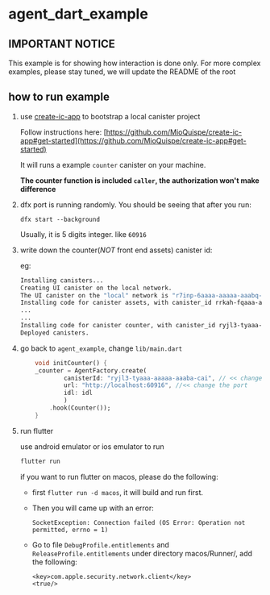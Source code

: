 # agent_dart_example

## IMPORTANT NOTICE
This example is for showing how interaction is done only.
For more complex examples, please stay tuned, we will update the README of the root 
## how to run example

1. use [create-ic-app](https://github.com/MioQuispe/create-ic-app) to bootstrap a local canister project
   
   Follow instructions here:
   [https://github.com/MioQuispe/create-ic-app#get-started](https://github.com/MioQuispe/create-ic-app#get-started)

   It will runs a example `counter` canister on your machine. 

   **The counter function is included `caller`, the authorization won't make difference** 

2. dfx port is running randomly. You should be seeing that after you run:
    ```
    dfx start --background
    ```
    Usually, it is 5 digits integer. like `60916`

3. write down the counter(*NOT* front end assets) canister id:

    eg:
    ```bash
    Installing canisters...
    Creating UI canister on the local network.
    The UI canister on the "local" network is "r7inp-6aaaa-aaaaa-aaabq-cai" # <<< !NOT! this one
    Installing code for canister assets, with canister_id rrkah-fqaaa-aaaaa-aaaaq-cai # <<< !NOT! this one
    ...
    ...
    Installing code for canister counter, with canister_id ryjl3-tyaaa-aaaaa-aaaba-cai # <<< THIS IS CORRECT !!
    Deployed canisters.
    ```

4. go back to `agent_example`, change `lib/main.dart` 
   
    ```dart
        void initCounter() {
        _counter = AgentFactory.create(
                canisterId: "ryjl3-tyaaa-aaaaa-aaaba-cai", // << change this
                url: "http://localhost:60916", //<< change the port
                idl: idl
                )
            .hook(Counter());
        }
    ```

5. run flutter

   use android emulator or ios emulator to run

    ```bash
    flutter run
    ```

   if you want to run flutter on macos, please do the following:

    - first `flutter run -d macos`, it will build and run first.
    - Then you will came up with an error:
        ```
        SocketException: Connection failed (OS Error: Operation not permitted, errno = 1)
        ```
   
    - Go to  file `DebugProfile.entitlements` and `ReleaseProfile.entitlements` under directory macos/Runner/, add the following:
        ```
        <key>com.apple.security.network.client</key>
        <true/>
        ```
    